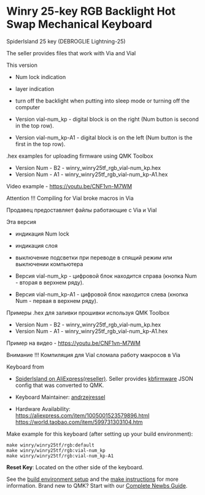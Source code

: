 # Winry 25-key RGB Backlight Hot Swap Mechanical Keyboard

SpiderIsland 25 key (DEBROGLIE Lightning-25)

The seller provides files that work with Via and Vial

This version
- Num lock indication
- layer indication
- turn off the backlight when putting into sleep mode or turning off the computer

- Version vial-num_kp - digital block is on the right (Num button is second in the top row).
-  Version vial-num_kp-A1 - digital block is on the left (Num button is the first in the top row).

.hex examples for uploading firmware using QMK Toolbox
- Version Num - B2 - winry_winry25tf_rgb_vial-num_kp.hex
- Version Num - A1 - winry_winry25tf_rgb_vial-num_kp-A1.hex

Video example - https://youtu.be/CNF1vn-M7WM

Attention !!!
Compiling for Vial broke macros in Via

Продавец предоставляет файлы работающие с Via и Vial

Эта версия
- индикация Num lock
- индикация слоя 
- выключение подсветки при переводе в спящий режим или выключении компьютера

- Версия vial-num_kp - цифровой блок находится справа (кнопка Num - вторая в верхнем ряду).
- Версия vial-num_kp-A1 - цифровой блок находится слева (кнопка Num - первая в верхнем ряду).


Примеры .hex для заливки прошивки используя QMK Toolbox
- Version Num - B2 - winry_winry25tf_rgb_vial-num_kp.hex
- Version Num - A1 - winry_winry25tf_rgb_vial-num_kp-A1.hex

Пример на видео - https://youtu.be/CNF1vn-M7WM

Внимание !!!
Компиляция для Vial сломала работу макросов в Via

Keyboard from
* [SpiderIsland on AliExpress(reseller)](https://a.aliexpress.com/_dVJsSpR). Seller provides [kbfirmware](https://kbfirmware.com/) JSON config that was converted to QMK.


* Keyboard Maintainer: [andrzejressel](https://github.com/andrzejressel)
* Hardware Availability: 
https://aliexpress.com/item/1005001523579896.html
https://world.taobao.com/item/599731303104.htm

Make example for this keyboard (after setting up your build environment):

    make winry/winry25tf/rgb:default
    make winry/winry25tf/rgb:vial-num_kp
    make winry/winry25tf/rgb:vial-num_kp-A1

**Reset Key**: Located on the other side of the keyboard.

See the [build environment setup](https://docs.qmk.fm/#/getting_started_build_tools) and the [make instructions](https://docs.qmk.fm/#/getting_started_make_guide) for more information. Brand new to QMK? Start with our [Complete Newbs Guide](https://docs.qmk.fm/#/newbs).

